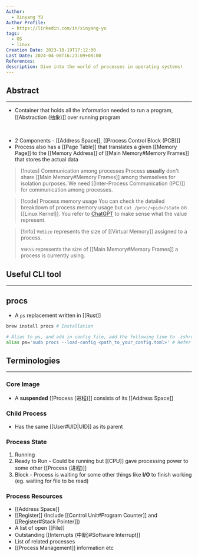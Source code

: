 ```yaml
---
Author:
  - Xinyang YU
Author Profile:
  - https://linkedin.com/in/xinyang-yu
tags:
  - OS
  - linux
Creation Date: 2023-10-19T17:12:00
Last Date: 2024-04-08T16:23:09+08:00
References: 
description: Dive into the world of processes in operating systems!
---
```


## Abstract
---
- Container that holds all the information needed to run a program, [[Abstraction (抽象)]] over running program
</br>

- 2 Components - [[Address Space]], [[Process Control Block (PCB)]]
- Process also has a [[Page Table]] that translates a given [[Memory Page]] to the [[Memory Address]] of [[Main Memory#Memory Frames]] that stores the actual data 


>[!notes] Communication among processes
> Process **usually** don't share [[Main Memory#Memory Frames]] among themselves for isolation purposes. We need [[Inter-Process Communication (IPC)]] for communication among processes.


>[!code] Process memory usage
> You can check the detailed breakdown of process memory usage but `cat /proc/<pid>/statm` on [[Linux Kernel]]. You refer to [ChatGPT](https://chat.openai.com/share/d12cb616-b835-42fd-a3f1-e585869ccde2) to make sense what the value represent.

>[!info]
> `VmSize` represents the size of [[Virtual Memory]] assigned to a process.
> 
> `VmRSS` represents the size of [[Main Memory#Memory Frames]] a process is currently using.

## Useful CLI tool
---
## procs
- A `ps` replacement written in [[Rust]]

```bash
brew install procs # Installation 

# Alias to ps, and add in config file, add the following line to .zshrc
alias ps='sudo procs --load-config <path_to_your_config.toml>' # Refer to https://github.com/dalance/procs?tab=readme-ov-file#configuration for more info on the config.toml
```

## Terminologies
---

### Core Image

- A  **suspended** [[Process (进程)]] consists of its [[Address Space]]

### Child Process

- Has the same [[User#UID|UID]] as its parent
### Process State
1. Running
2. Ready to Run - Could be running but [[CPU]] gave processing power to some other [[Process (进程)]]
3. Block - Process is waiting for some other things like **I/O** to finish working (eg. waiting for file to be read)
### Process Resources
- [[Address Space]]
- [[Register]] (Include [[Control Unit#Program Counter]] and [[Register#Stack Pointer]])
- A list of open [[File]]
- Outstanding [[Interrupts (中断)#Software Interrupt]]
- List of related processes
- [[Process Management]] information etc